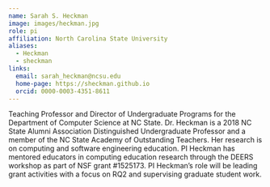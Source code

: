 ```yaml
---
name: Sarah S. Heckman
image: images/heckman.jpg
role: pi
affiliation: North Carolina State University
aliases:
  - Heckman
  - sheckman
links:
  email: sarah_heckman@ncsu.edu
  home-page: https://sheckman.github.io
  orcid: 0000-0003-4351-8611
---
```


Teaching Professor and Director of Undergraduate Programs for the Department of Computer Science at NC State. Dr. Heckman is a 2018 NC State Alumni Association Distinguished Undergraduate Professor and a member of the NC State Academy of Outstanding Teachers. Her research is on computing and software engineering education. PI Heckman has mentored educators in computing education research through the DEERS workshop as part of NSF grant #1525173. PI Heckman’s role will be leading grant activities with a focus on RQ2 and supervising graduate student work.
